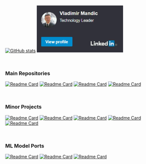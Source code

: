 [![GitHub stats](https://github-readme-stats.vercel.app/api?username=vladmandic&count_private=true&show_icons=false&theme=dark&include_all_commits=true&hide_border=true&hide=prs,stars&bg_color=333333)](https://github.com/vladmandic/vladmandic)
<a href="https://www.linkedin.com/in/cyan051/"><img src="linkedin.png" alt="linkedin" height="150"/></a>

<br>

### Main Repositories

[![Readme Card](https://github-readme-stats.vercel.app/api/pin/?username=vladmandic&repo=human&theme=dark&hide_border=true&bg_color=444444)](https://github.com/vladmandic/human)
[![Readme Card](https://github-readme-stats.vercel.app/api/pin/?username=vladmandic&repo=face-api&theme=dark&hide_border=true&bg_color=444444)](https://github.com/vladmandic/face-api)
[![Readme Card](https://github-readme-stats.vercel.app/api/pin/?username=vladmandic&repo=pigallery&theme=dark&hide_border=true&bg_color=444444)](https://github.com/vladmandic/pigallery)
[![Readme Card](https://github-readme-stats.vercel.app/api/pin/?username=vladmandic&repo=piproxy&theme=dark&hide_border=true&bg_color=444444)](https://github.com/vladmandic/piproxy)

<br>

### Minor Projects

[![Readme Card](https://github-readme-stats.vercel.app/api/pin/?username=vladmandic&repo=piacme&theme=dark&hide_border=true&bg_color=444444)](https://github.com/vladmandic/piacme)
[![Readme Card](https://github-readme-stats.vercel.app/api/pin/?username=vladmandic&repo=pilogger&theme=dark&hide_border=true&bg_color=444444)](https://github.com/vladmandic/pilogger)
[![Readme Card](https://github-readme-stats.vercel.app/api/pin/?username=vladmandic&repo=stream-rtsp&theme=dark&hide_border=true&bg_color=444444)](https://github.com/vladmandic/stream-rtsp)
[![Readme Card](https://github-readme-stats.vercel.app/api/pin/?username=vladmandic&repo=piclock&theme=dark&hide_border=true&bg_color=444444)](https://github.com/vladmandic/piclock)
[![Readme Card](https://github-readme-stats.vercel.app/api/pin/?username=vladmandic&repo=stocks&theme=dark&hide_border=true&bg_color=444444)](https://github.com/vladmandic/stocks)

<br>

### ML Model Ports

[![Readme Card](https://github-readme-stats.vercel.app/api/pin/?username=vladmandic&repo=nanodet&theme=dark&hide_border=true&bg_color=444444)](https://github.com/vladmandic/nanodet)
[![Readme Card](https://github-readme-stats.vercel.app/api/pin/?username=vladmandic&repo=efficientpose&theme=dark&hide_border=true&bg_color=444444)](https://github.com/vladmandic/efficientpose)
[![Readme Card](https://github-readme-stats.vercel.app/api/pin/?username=vladmandic&repo=nudenet&theme=dark&hide_border=true&bg_color=444444)](https://github.com/vladmandic/nudenet)
